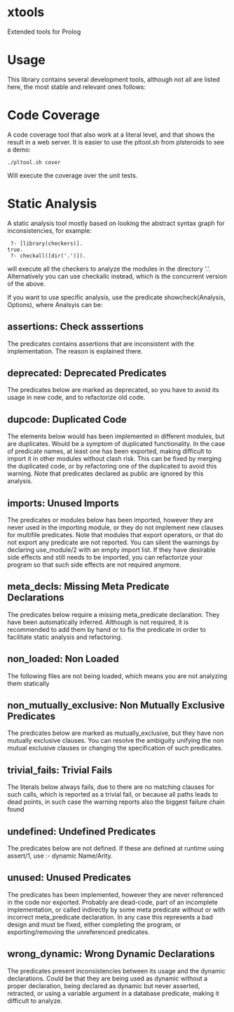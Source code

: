 xtools
======

Extended tools for Prolog

Usage
=====

This library contains several development tools, although not all are listed
here, the most stable and relevant ones follows:

Code Coverage
=============

A code coverage tool that also work at a literal level, and that shows the
result in a web server. It is easier to use the pltool.sh from plsteroids to see
a demo:


```
./pltool.sh cover
```

Will execute the coverage over the unit tests.

Static Analysis
===============

A static analysis tool mostly based on looking the abstract syntax graph for
inconsistencies, for example:


```
 ?- [library(checkers)].
true.
 ?- checkall([dir('.')]).
```

will execute all the checkers to analyze the modules in the directory
'.'. Alternatively you can use checkallc instead, which is the concurrent
version of the above.

If you want to use specific analysis, use the predicate showcheck(Analysis,
Options), where Analsyis can be:


[//]: # (shell_ini ./pltool.sh checkc)

assertions:
Check asssertions
-----------------
The predicates contains assertions that are inconsistent
with the  implementation. The reason is explained there.

deprecated:
Deprecated Predicates
---------------------
The predicates below are marked as deprecated, so you have to
avoid its usage in new code, and to refactorize old code.

dupcode:
Duplicated Code
---------------
The elements below would has been implemented in different modules,
but are duplicates.  Would be a symptom of duplicated functionality.
In the case of predicate names, at least one has been exported,
making difficult to import it in other modules without clash risk.
This can be fixed by merging the duplicated code, or by refactoring
one of the duplicated to avoid this warning. Note that predicates
declared as public are ignored by this analysis.

imports:
Unused Imports
--------------
The predicates or modules below has been imported, however they
are never used in the importing module, or they do not implement
new clauses for multifile predicates.  Note that modules that
export operators, or that do not export any predicate are not
reported.
You can silent the warnings by declaring use_module/2 with an
empty import list. If they have desirable side effects and still
needs to be imported, you can refactorize your program so that
such side effects are not required anymore.

meta_decls:
Missing Meta Predicate Declarations
-----------------------------------
The predicates below require a missing meta_predicate declaration.
They have been automatically inferred. Although is not required, it
is recommended to add them by hand or to fix the predicate in order
to facilitate static analysis and refactoring.

non_loaded:
Non Loaded
----------
The following files are not being loaded, which
means you are not analyzing them statically

non_mutually_exclusive:
Non Mutually Exclusive Predicates
---------------------------------
The predicates below are marked as mutually_exclusive, but they have
non mutually exclusive clauses. You can resolve the ambiguity unifying
the non mutual exclusive clauses or changing the specification of such
predicates.

trivial_fails:
Trivial Fails
-------------
The literals below always fails, due to there are no
matching clauses for such calls, which is reported as
a trivial fail, or because all paths leads to dead
points, in such case the warning reports also the
biggest failure chain found

undefined:
Undefined Predicates
--------------------
The predicates below are not defined. If these are defined
at runtime using assert/1, use :- dynamic Name/Arity.

unused:
Unused Predicates
-----------------
The predicates has been implemented, however they are
never referenced in the code nor exported.  Probably are
dead-code, part of an incomplete implementation, or called
indirectly by some meta predicate without or with incorrect
meta_predicate declaration.  In any case this represents a
bad design and must be fixed, either completing the program,
or exporting/removing the unreferenced predicates.

wrong_dynamic:
Wrong Dynamic Declarations
--------------------------
The predicates present inconsistencies between its
usage and the dynamic declarations. Could be that they are
being used as dynamic without a proper declaration, being
declared as dynamic but never asserted, retracted, or using
a variable argument in a database predicate, making it
difficult to analyze.

[//]: # (shell_end)

